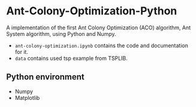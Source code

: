 # Ant-Colony-Optimization-Python
A implementation of the first Ant Colony Optimization (ACO) algorithm, Ant System algorithm, using Python and Numpy.
* `ant-colony-optimization.ipynb` contains the code and documentation for it.
* `data` contains used tsp example from TSPLIB.


## Python environment
* Numpy
* Matplotlib